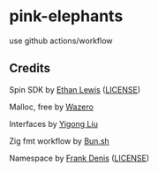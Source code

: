 # pink-elephants
use github actions/workflow 



## Credits

Spin SDK
 by [Ethan Lewis](https://github.com/elewis787/spin-zig) ([LICENSE](https://github.com/elewis787/spin-zig/blob/main/LICENSE))

Malloc, free
 by [Wazero](https://wazero.io/languages/zig/)

Interfaces
 by [Yigong Liu](https://github.com/yglcode/zig_interfaces)

Zig fmt workflow
 by [Bun.sh](https://github.com/oven-sh/bun/)

Namespace
 by [Frank Denis](https://github.com/jedisct1/zigly/) ([LICENSE](https://github.com/jedisct1/zigly/blob/master/LICENSE))


